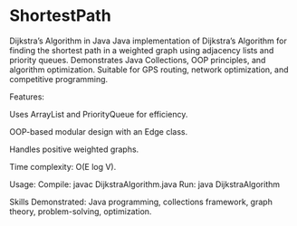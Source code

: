 # ShortestPath
Dijkstra’s Algorithm in Java
Java implementation of Dijkstra’s Algorithm for finding the shortest path in a weighted graph using adjacency lists and priority queues. Demonstrates Java Collections, OOP principles, and algorithm optimization. Suitable for GPS routing, network optimization, and competitive programming.

Features:

Uses ArrayList and PriorityQueue for efficiency.

OOP-based modular design with an Edge class.

Handles positive weighted graphs.

Time complexity: O(E log V).

Usage:
Compile: javac DijkstraAlgorithm.java
Run: java DijkstraAlgorithm

Skills Demonstrated:
Java programming, collections framework, graph theory, problem-solving, optimization.
